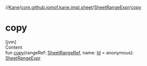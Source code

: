 //[Kane](../../index.md)/[com.github.jomof.kane.impl.sheet](../index.md)/[SheetRangeExpr](index.md)/[copy](copy.md)



# copy  
[jvm]  
Content  
fun [copy](copy.md)(rangeRef: [SheetRangeRef](../../com.github.jomof.kane.impl/-sheet-range-ref/index.md), name: [Id](../../com.github.jomof.kane.impl/index.md#%5Bcom.github.jomof.kane.impl%2FId%2F%2F%2FPointingToDeclaration%2F%5D%2FClasslikes%2F-627826668) = anonymous): [SheetRangeExpr](index.md)  



